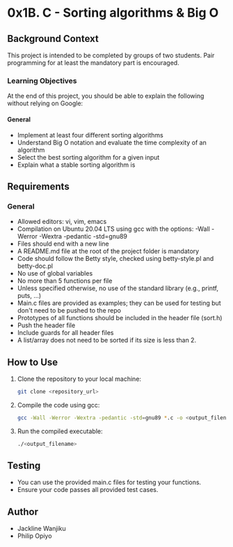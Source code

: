# 0x1B. C - Sorting algorithms & Big O

## Background Context

This project is intended to be completed by groups of two students. Pair programming for at least the mandatory part is encouraged.

### Learning Objectives

At the end of this project, you should be able to explain the following without relying on Google:

#### General
- Implement at least four different sorting algorithms
- Understand Big O notation and evaluate the time complexity of an algorithm
- Select the best sorting algorithm for a given input
- Explain what a stable sorting algorithm is

## Requirements

### General

- Allowed editors: vi, vim, emacs
- Compilation on Ubuntu 20.04 LTS using gcc with the options: -Wall -Werror -Wextra -pedantic -std=gnu89
- Files should end with a new line
- A README.md file at the root of the project folder is mandatory
- Code should follow the Betty style, checked using betty-style.pl and betty-doc.pl
- No use of global variables
- No more than 5 functions per file
- Unless specified otherwise, no use of the standard library (e.g., printf, puts, ...)
- Main.c files are provided as examples; they can be used for testing but don't need to be pushed to the repo
- Prototypes of all functions should be included in the header file (sort.h)
- Push the header file
- Include guards for all header files
- A list/array does not need to be sorted if its size is less than 2.

## How to Use

1. Clone the repository to your local machine:

    ```bash
    git clone <repository_url>
    ```

2. Compile the code using gcc:

    ```bash
    gcc -Wall -Werror -Wextra -pedantic -std=gnu89 *.c -o <output_filename>
    ```

3. Run the compiled executable:

    ```bash
    ./<output_filename>
    ```

## Testing

- You can use the provided main.c files for testing your functions.
- Ensure your code passes all provided test cases.

## Author

- Jackline Wanjiku
- Philip Opiyo
